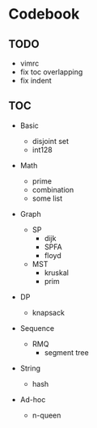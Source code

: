 # Codebook

## TODO

* vimrc
* fix toc overlapping
* fix indent

## TOC
* Basic
	* disjoint set
	* int128

* Math
	* prime
	* combination
	* some list

* Graph
	* SP
		* dijk
		* SPFA
		* floyd
	* MST
		* kruskal
		* prim

* DP
	* knapsack

* Sequence
	* RMQ
		* segment tree

* String
	* hash

* Ad-hoc
	* n-queen
